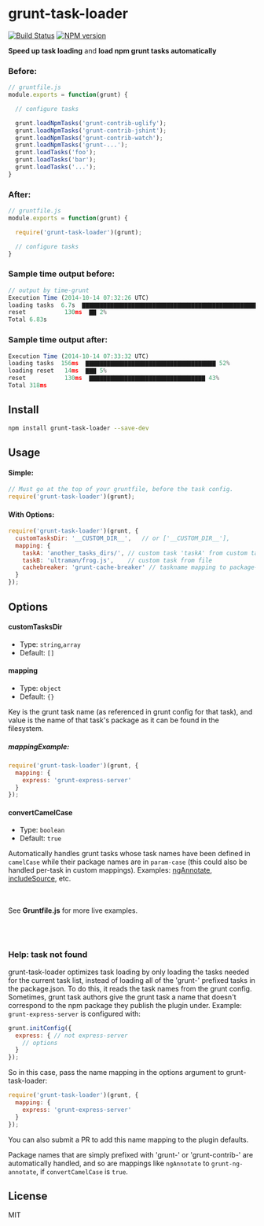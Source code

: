 # grunt-task-loader

[![Build Status](https://travis-ci.org/yleo77/grunt-task-loader.svg)](https://travis-ci.org/yleo77/grunt-task-loader)  [![NPM version](https://badge.fury.io/js/grunt-task-loader.svg)](http://badge.fury.io/js/grunt-task-loader)

**Speed up task loading** and **load npm grunt tasks automatically**

### Before:

```js
// gruntfile.js
module.exports = function(grunt) {

  // configure tasks

  grunt.loadNpmTasks('grunt-contrib-uglify');
  grunt.loadNpmTasks('grunt-contrib-jshint');
  grunt.loadNpmTasks('grunt-contrib-watch');
  grunt.loadNpmTasks('grunt-...');
  grunt.loadTasks('foo');
  grunt.loadTasks('bar');
  grunt.loadTasks('...');
}
```

### After:

```js
// gruntfile.js
module.exports = function(grunt) {

  require('grunt-task-loader')(grunt);

  // configure tasks
}
```

### Sample time output before:

```js
// output by time-grunt
Execution Time (2014-10-14 07:32:26 UTC)
loading tasks  6.7s  ▇▇▇▇▇▇▇▇▇▇▇▇▇▇▇▇▇▇▇▇▇▇▇▇▇▇▇▇▇▇▇▇▇▇▇▇▇▇▇▇▇▇▇▇▇▇▇▇▇▇▇▇▇▇▇▇▇▇▇▇▇▇▇▇▇▇▇▇▇▇▇▇▇▇▇▇▇▇▇▇▇▇▇▇▇▇▇▇▇▇▇▇▇ 98%
reset           130ms  ▇▇ 2%
Total 6.83s
```

### Sample time output after:

```js
Execution Time (2014-10-14 07:33:32 UTC)
loading tasks  156ms  ▇▇▇▇▇▇▇▇▇▇▇▇▇▇▇▇▇▇▇▇▇▇▇▇▇▇▇▇▇▇▇▇▇▇▇▇▇ 52%
loading reset   14ms  ▇▇▇ 5%
reset           130ms  ▇▇▇▇▇▇▇▇▇▇▇▇▇▇▇▇▇▇▇▇▇▇▇▇▇▇▇▇▇▇▇▇▇ 43%
Total 318ms
```

## Install

```bash
npm install grunt-task-loader --save-dev
```

## Usage

#### Simple:

```js
// Must go at the top of your gruntfile, before the task config.
require('grunt-task-loader')(grunt);
```

#### With Options:

```js
require('grunt-task-loader')(grunt, {
  customTasksDir: '__CUSTOM_DIR__',   // or ['__CUSTOM_DIR__'],
  mapping: {
    taskA: 'another_tasks_dirs/', // custom task 'taskA' from custom tasks directory (load by grunt.loadTasks API)
    taskB: 'ultraman/frog.js',    // custom task from file
    cachebreaker: 'grunt-cache-breaker' // taskname mapping to package-name. will look in node_modules.
  }
});
```

## Options

#### customTasksDir
- Type: `string`,`array`
- Default: `[]`

#### mapping
- Type: `object`
- Default: `{}`

Key is the grunt task name (as referenced in grunt config for that task), and value is the name of that task's package as it can be found in the filesystem.

##### mappingExample:

```js
require('grunt-task-loader')(grunt, {
  mapping: {
    express: 'grunt-express-server'
  }
});
```

#### convertCamelCase
- Type: `boolean`
- Default: `true`

Automatically handles grunt tasks whose task names
have been defined in `camelCase` while their package names are in `param-case`
(this could also be handled per-task in custom mappings).
Examples: [ngAnnotate](https://github.com/mzgol/grunt-ng-annotate), [includeSource](https://github.com/jwvdiermen/grunt-include-sourceincludeSource), etc.

<br><br>
See **Gruntfile.js** for more live examples.

<br><br>
### Help: task not found
grunt-task-loader optimizes task loading by only loading the tasks needed for the current task list, instead of loading all of the 'grunt-' prefixed tasks in the package.json.
To do this, it reads the task names from the grunt config.  Sometimes, grunt task authors give the grunt task a name that doesn't correspond to the npm package they publish the plugin under.
Example:
`grunt-express-server` is configured with:

```js
grunt.initConfig({
  express: { // not express-server
    // options
  }
});
```

So in this case, pass the name mapping in the options argument to grunt-task-loader:
```js
require('grunt-task-loader')(grunt, {
  mapping: {
    express: 'grunt-express-server'
  }
});
```
You can also submit a PR to add this name mapping to the plugin defaults.

Package names that are simply prefixed with 'grunt-' or 'grunt-contrib-' are automatically handled, and so are mappings like `ngAnnotate` to `grunt-ng-annotate`, if `convertCamelCase` is `true`.


## License

MIT
